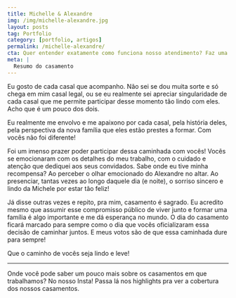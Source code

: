 ```yaml
---
title: Michelle & Alexandre
img: /img/michelle-alexandre.jpg
layout: posts
tag: Portfolio
category: [portfolio, artigos]
permalink: /michelle-alexandre/
cta: Quer entender exatamente como funciona nosso atendimento? Faz uma pergunta pra gente!
meta: |
  Resumo do casamento
---
```


Eu gosto de cada casal que acompanho. Não sei se dou muita sorte e só chega em mim casal legal, ou se eu realmente sei apreciar singularidade de cada casal que me permite participar desse momento tão lindo com eles. Acho que é um pouco dos dois.

Eu realmente me envolvo e me apaixono por cada casal, pela história deles, pela perspectiva da nova família que eles estão prestes a formar. Com vocês não foi diferente!

Foi um imenso prazer poder participar dessa caminhada com vocês! Vocês se emocionaram com os detalhes do meu trabalho, com o cuidado e atenção que dediquei aos seus convidados. Sabe onde eu tive minha recompensa? Ao perceber o olhar emocionado do 
Alexandre no altar. Ao presenciar, tantas vezes ao longo daquele dia (e noite), o sorriso sincero e lindo da Michele por estar tão feliz!

Já disse outras vezes e repito, pra mim, casamento é sagrado. Eu acredito mesmo que assumir esse compromisso público de viver junto e formar uma família é algo importante e me dá esperança no mundo. O dia do casamento ficará marcado para sempre como o dia que vocês oficializaram essa decisão de caminhar juntos. E meus votos são de que essa caminhada dure para sempre!

Que o caminho de vocês seja lindo e leve!

***

Onde você pode saber um pouco mais sobre os casamentos em que trabalhamos? No nosso Insta! Passa lá nos highlights pra ver a cobertura dos nossos casamentos.

